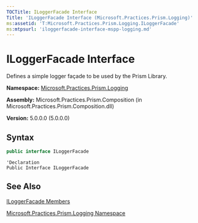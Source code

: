 ```yaml
---
TOCTitle: ILoggerFacade Interface
Title: 'ILoggerFacade Interface (Microsoft.Practices.Prism.Logging)'
ms:assetid: 'T:Microsoft.Practices.Prism.Logging.ILoggerFacade'
ms:mtpsurl: 'iloggerfacade-interface-mspp-logging.md'
---
```


# ILoggerFacade Interface

Defines a simple logger façade to be used by the Prism Library.

**Namespace:** [Microsoft.Practices.Prism.Logging](mspp-logging-namespace.md)

**Assembly:** Microsoft.Practices.Prism.Composition (in Microsoft.Practices.Prism.Composition.dll)

**Version:** 5.0.0.0 (5.0.0.0)

## Syntax

```C#
public interface ILoggerFacade
```

```VB
'Declaration
Public Interface ILoggerFacade
```

## See Also

[ILoggerFacade Members](iloggerfacade-members-mspp-logging.md)

[Microsoft.Practices.Prism.Logging Namespace](mspp-logging-namespace.md)
